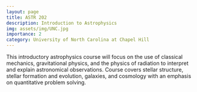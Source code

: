 ```yaml
---
layout: page
title: ASTR 202
description: Introduction to Astrophysics
img: assets/img/UNC.jpg
importance: 2
category: University of North Carolina at Chapel Hill
---
```


This introductory astrophysics course will focus on the use of classical mechanics, gravitational physics, and the physics of radiation to interpret and explain astronomical observations. Course covers stellar structure, stellar formation and evolution, galaxies, and cosmology with an emphasis on quantitative problem solving.